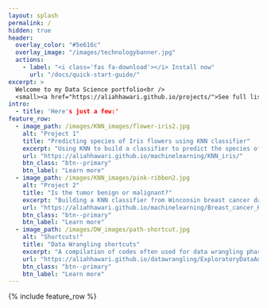 ```yaml
---
layout: splash
permalink: /
hidden: true
header:
  overlay_color: "#5e616c"
  overlay_image: "/images/technologybanner.jpg"
  actions:
    - label: "<i class='fas fa-download'></i> Install now"
      url: "/docs/quick-start-guide/"
excerpt: >
  Welcome to my Data Science portfolio<br />
  <small><a href="https://aliahhawari.github.io/projects/">See full list of my projects here</a></small>
intro: 
  - title: 'Here's just a few:'
feature_row:
  - image_path: /images/KNN_images/flower-iris2.jpg
    alt: "Project 1"
    title: "Predicting species of Iris flowers using KNN classifier"
    excerpt: "Using KNN to build a classifier to predict the species of Iris based on the flower features"
    url: "https://aliahhawari.github.io/machinelearning/KNN_iris/"
    btn_class: "btn--primary"
    btn_label: "Learn more"
  - image_path: /images/KNN_images/pink-ribbon2.jpg
    alt: "Project 2"
    title: "Is the tumor benign or malignant?"
    excerpt: "Building a KNN classifier from Winconsin breast cancer data."
    url: "https://aliahhawari.github.io/machinelearning/Breast_cancer_KNN/"
    btn_class: "btn--primary"
    btn_label: "Learn more"
  - image_path: /images/DW_images/path-shortcut.jpg
    alt: "Shortcuts!"
    title: "Data Wrangling shortcuts"
    excerpt: "A compilation of codes often used for data wrangling phase"
    url: "https://aliahhawari.github.io/datawrangling/ExploratoryDataAnalysis/"
    btn_class: "btn--primary"
    btn_label: "Learn more"      
---
```



{% include feature_row %}
